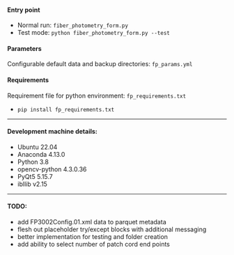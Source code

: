 #### Entry point
* Normal run: `fiber_photometry_form.py`
* Test mode: `python fiber_photometry_form.py --test`

#### Parameters
Configurable default data and backup directories: `fp_params.yml`

#### Requirements
Requirement file for python environment: `fp_requirements.txt`
* `pip install fp_requirements.txt`

---
#### Development machine details:
- Ubuntu 22.04
- Anaconda 4.13.0
- Python 3.8
- opencv-python 4.3.0.36
- PyQt5 5.15.7
- ibllib v2.15

---
#### TODO:
- add FP3002Config.01.xml data to parquet metadata
- flesh out placeholder try/except blocks with additional messaging
- better implementation for testing and folder creation
- add ability to select number of patch cord end points